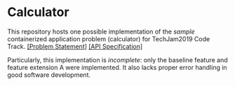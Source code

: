 # Calculator

This repository hosts one possible implementation of the _sample_ containerized application problem (calculator) for TechJam2019 Code Track. [[Problem Statement]](https://www.techjam.tech/__tj2019/deep_code/calculator.pdf) [[API Specification]](https://www.techjam.tech/__tj2019/deep_code/calculator_spec.html)

Particularly, this implementation is _incomplete_: only the baseline feature and feature extension A were implemented. It also lacks proper error handling in good software development.
